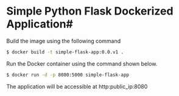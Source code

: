 # Simple Python Flask Dockerized Application#

Build the image using the following command

```bash
$ docker build -t simple-flask-app:0.0.v1 .
```

Run the Docker container using the command shown below.

```bash
$ docker run -d -p 8080:5000 simple-flask-app
```

The application will be accessible at http:public_ip:8080
